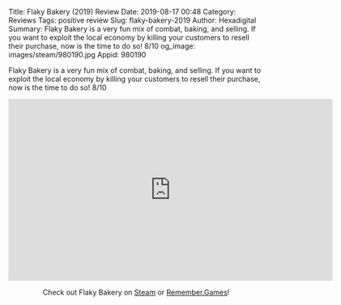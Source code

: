 Title: Flaky Bakery (2019) Review
Date: 2019-08-17 00:48
Category: Reviews
Tags: positive review
Slug: flaky-bakery-2019
Author: Hexadigital
Summary: Flaky Bakery is a very fun mix of combat, baking, and selling. If you want to exploit the local economy by killing your customers to resell their purchase, now is the time to do so! 8/10
og_image: images/steam/980190.jpg
Appid: 980190

Flaky Bakery is a very fun mix of combat, baking, and selling. If you want to exploit the local economy by killing your customers to resell their purchase, now is the time to do so! 8/10

<center><iframe src="https://www.youtube.com/embed/2Cc7_OYpsAI?feature=oembed" allow="accelerometer; autoplay; encrypted-media; gyroscope; picture-in-picture" width="640" height="360" frameborder="0"></iframe>

Check out Flaky Bakery on [Steam](https://store.steampowered.com/app/980190/?curator_clanid=34633900) or [Remember.Games](https://remember.games/game/821/)!</center>
